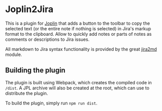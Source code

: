 # Joplin2Jira

This is a plugin for [Joplin](https://joplinapp.org/) that adds a button to the toolbar to copy the selected text (or the entire note if nothing is selected) in Jira's markup format to the clipboard.
Allow to quickly add notes or parts of notes as comments or descriptions to Jira issues.

All markdown to Jira syntax functionality is provided by the great [jira2md](https://github.com/kylefarris/J2M) module.

## Building the plugin

The plugin is built using Webpack, which creates the compiled code in `/dist`. A JPL archive will also be created at the root, which can use to distribute the plugin.

To build the plugin, simply run `npm run dist`.
